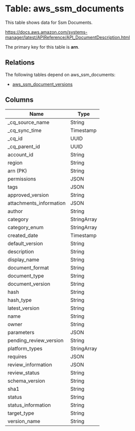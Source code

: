 # Table: aws_ssm_documents

This table shows data for Ssm Documents.

https://docs.aws.amazon.com/systems-manager/latest/APIReference/API_DocumentDescription.html

The primary key for this table is **arn**.

## Relations

The following tables depend on aws_ssm_documents:
  - [aws_ssm_document_versions](aws_ssm_document_versions)

## Columns

| Name          | Type          |
| ------------- | ------------- |
|_cq_source_name|String|
|_cq_sync_time|Timestamp|
|_cq_id|UUID|
|_cq_parent_id|UUID|
|account_id|String|
|region|String|
|arn (PK)|String|
|permissions|JSON|
|tags|JSON|
|approved_version|String|
|attachments_information|JSON|
|author|String|
|category|StringArray|
|category_enum|StringArray|
|created_date|Timestamp|
|default_version|String|
|description|String|
|display_name|String|
|document_format|String|
|document_type|String|
|document_version|String|
|hash|String|
|hash_type|String|
|latest_version|String|
|name|String|
|owner|String|
|parameters|JSON|
|pending_review_version|String|
|platform_types|StringArray|
|requires|JSON|
|review_information|JSON|
|review_status|String|
|schema_version|String|
|sha1|String|
|status|String|
|status_information|String|
|target_type|String|
|version_name|String|